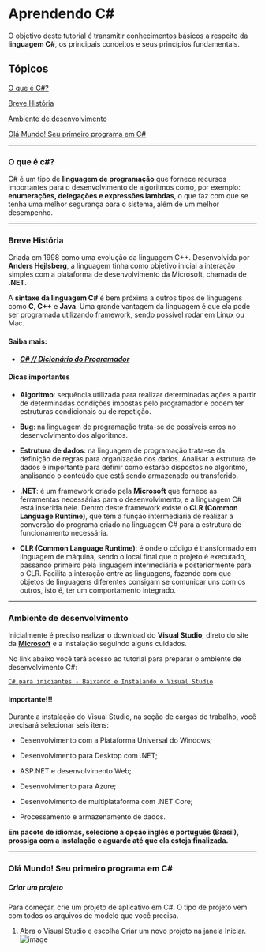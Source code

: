 # Aprendendo C#

O objetivo deste tutorial é transmitir conhecimentos básicos a respeito da **linguagem C#**, os principais conceitos e seus princípios fundamentais.

## Tópicos

[O que é C#?](#OqueeC)

[Breve História](#history)

[Ambiente de desenvolvimento](#prepdev)

[Olá Mundo! Seu primeiro programa em C#](#ola)

*******

### O que é c#? <div id='OqueeC#'/>
C# é um tipo de **linguagem de programação** que fornece recursos importantes para o desenvolvimento de algoritmos como, por exemplo: **enumerações, delegações e expressões lambdas**, o que faz com que se tenha uma melhor segurança para o sistema, além de um melhor desempenho.

*******

### Breve História <div id='history'/>

Criada em 1998 como uma evolução da linguagem C++.
Desenvolvida por **Anders Hejlsberg**, a linguagem tinha como objetivo inicial a
interação simples com a plataforma de desenvolvimento da
Microsoft, chamada de **.NET**.

A **sintaxe da linguagem C#** é bem próxima a outros tipos de linguagens como **C, C++** e **Java**. Uma grande vantagem da linguagem é que ela pode ser programada utilizando framework,
sendo possível rodar em Linux ou Mac.

#### Saiba mais:
* **[*C# // Dicionário do Programador*](https://www.youtube.com/watch?v=NXVQasys0B8)**


#### Dicas importantes

* **Algoritmo**: sequência utilizada para realizar determinadas ações a partir de determinadas condições impostas pelo programador e podem ter estruturas condicionais ou de repetição.

* **Bug**: na linguagem de programação trata-se de possíveis erros no desenvolvimento dos algoritmos.

* **Estrutura de dados**: na linguagem de programação trata-se da definição de regras para organização dos dados. Analisar a estrutura de dados é importante para definir como estarão dispostos no algoritmo, analisando o conteúdo que está sendo armazenado ou transferido.

* **.NET**: é um framework criado pela **Microsoft** que fornece as ferramentas
necessárias para o desenvolvimento, e a linguagem C# está inserida nele.
Dentro deste framework existe o **CLR (Common Language Runtime)**, que tem a função intermediária de realizar a conversão do programa criado na linguagem C# para a estrutura de funcionamento necessária.

* **CLR (Common Language Runtime)**: é onde o código é transformado em linguagem de máquina, sendo o local final que o projeto é executado, passando primeiro pela linguagem intermediária e posteriormente para o CLR. Facilita a interação entre as linguagens, fazendo com que objetos de linguagens diferentes consigam se comunicar uns com os outros, isto é, ter um comportamento integrado.

*******

### Ambiente de desenvolvimento<div id='prepdev'/>

Inicialmente é preciso realizar o download do **Visual Studio**, direto do site da **[Microsoft](https://visualstudio.microsoft.com/pt-br/downloads/)** e a instalação seguindo alguns cuidados.

No link abaixo você terá acesso ao tutorial para preparar o ambiente de desenvolvimento C#:

[`C# para iniciantes - Baixando e Instalando o Visual Studio`](https://bit.ly/3FSEPL2)



#### Importante!!!

Durante a instalação do Visual Studio, na seção de cargas de trabalho, você precisará
selecionar seis itens:

* Desenvolvimento com a Plataforma Universal do Windows;

* Desenvolvimento para Desktop com .NET;

* ASP.NET e desenvolvimento Web;

* Desenvolvimento para Azure;

* Desenvolvimento de multiplataforma com .NET Core;

* Processamento e armazenamento de dados.

**Em pacote de idiomas, selecione a opção inglês e português
(Brasil), prossiga com a instalação e aguarde até que ela esteja finalizada.**

*******

### Olá Mundo! Seu primeiro programa em C#<div id='ola'/>

##### Criar um projeto
Para começar, crie um projeto de aplicativo em C#. O tipo de projeto vem com todos os arquivos de modelo que você precisa.

1. Abra o Visual Studio e escolha Criar um novo projeto na janela Iniciar.
   ![image](https://user-images.githubusercontent.com/63878294/228111264-2132072b-6c91-4055-8271-e2b5284b9893.png)

